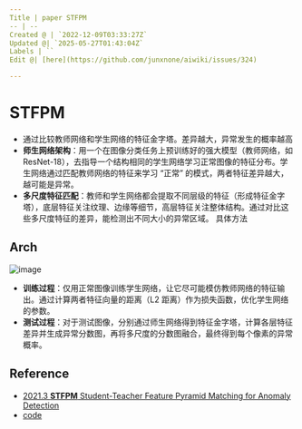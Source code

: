 ```yaml
---
Title | paper STFPM
-- | --
Created @ | `2022-12-09T03:33:27Z`
Updated @| `2025-05-27T01:43:04Z`
Labels | ``
Edit @| [here](https://github.com/junxnone/aiwiki/issues/324)

---
```

# STFPM


- 通过比较教师网络和学生网络的特征金字塔。差异越大，异常发生的概率越高
- **师生网络架构**：用一个在图像分类任务上预训练好的强大模型（教师网络，如 ResNet-18），去指导一个结构相同的学生网络学习正常图像的特征分布。学生网络通过匹配教师网络的特征来学习 “正常” 的模式，两者特征差异越大，越可能是异常。
- **多尺度特征匹配**：教师和学生网络都会提取不同层级的特征（形成特征金字塔），底层特征关注纹理、边缘等细节，高层特征关注整体结构。通过对比这些多尺度特征的差异，能检测出不同大小的异常区域。
具体方法


## Arch

![image](https://user-images.githubusercontent.com/2216970/206617071-bce8ee4f-a13e-465f-830e-4e8d674f4e7c.png)


- **训练过程**：仅用正常图像训练学生网络，让它尽可能模仿教师网络的特征输出。通过计算两者特征向量的距离（L2 距离）作为损失函数，优化学生网络的参数。
- **测试过程**：对于测试图像，分别通过师生网络得到特征金字塔，计算各层特征差异并生成异常分数图，再将多尺度的分数图融合，最终得到每个像素的异常概率。

## Reference

- [2021.3 **STFPM** Student-Teacher Feature Pyramid Matching for Anomaly Detection](https://arxiv.org/pdf/2103.04257.pdf) 
- [code](https://github.com/gdwang08/STFPM)


